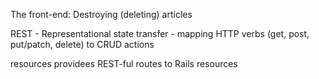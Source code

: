 The front-end: Destroying (deleting) articles

REST - Representational state transfer - mapping HTTP verbs (get, post, put/patch, delete) to CRUD actions

resources providees REST-ful routes to Rails resources

